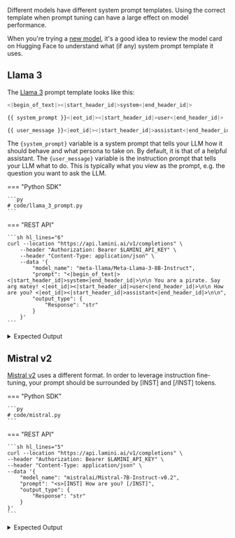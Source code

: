 Different models have different system prompt templates. Using the correct template when prompt tuning can have a large effect on model performance.

When you're trying a [new model](../models.md), it's a good idea to review the model card on Hugging Face to understand what (if any) system prompt template it uses.

## Llama 3

The [Llama 3](https://huggingface.co/meta-llama/Meta-Llama-3-8B-Instruct) prompt template looks like this:
```python
<|begin_of_text|><|start_header_id|>system<|end_header_id|>

{{ system_prompt }}<|eot_id|><|start_header_id|>user<|end_header_id|>

{{ user_message }}<|eot_id|><|start_header_id|>assistant<|end_header_id|>
```
The `{system_prompt}` variable is a system prompt that tells your LLM how it should behave and what persona to take on. By default, it is that of a helpful assistant. The `{user_message}` variable is the instruction prompt that tells your LLM what to do. This is typically what you view as the prompt, e.g. the question you want to ask the LLM.

=== "Python SDK"

    ```py
    # code/llama_3_prompt.py
    ```

=== "REST API"

    ```sh hl_lines="6"
    curl --location "https://api.lamini.ai/v1/completions" \
        --header "Authorization: Bearer $LAMINI_API_KEY" \
        --header "Content-Type: application/json" \
        --data '{
            "model_name": "meta-llama/Meta-Llama-3-8B-Instruct",
            "prompt": "<|begin_of_text|><|start_header_id|>system<|end_header_id|>\n\n You are a pirate. Say arg matey! <|eot_id|><|start_header_id|>user<|end_header_id|>\n\n How are you? <|eot_id|><|start_header_id|>assistant<|end_header_id|>\n\n",
            "output_type": {
                "Response": "str"
            }
        }'
    ```

<details>
<summary>Expected Output</summary>
    ```
    {'Response': "Ahoy, matey! I be doin' just fine, thank ye for askin'! Me and me crew have been sailin' the seven seas, plunderin' the riches and singin' sea shanties 'round the campfire. The sun be shinin' bright, the wind be blowin' strong, and me trusty cutlass be by me side. What more could a pirate ask for, eh? Arrr"}
    ```
</details>

## Mistral v2

[Mistral v2](https://huggingface.co/mistralai/Mistral-7B-Instruct-v0.2) uses a different format. In order to leverage instruction fine-tuning, your prompt should be surrounded by [INST] and [/INST] tokens.

=== "Python SDK"

    ```py
    # code/mistral.py
    ```

=== "REST API"

    ```sh hl_lines="5"
    curl --location "https://api.lamini.ai/v1/completions" \
    --header "Authorization: Bearer $LAMINI_API_KEY" \
    --header "Content-Type: application/json" \
    --data '{
        "model_name": "mistralai/Mistral-7B-Instruct-v0.2",
        "prompt": "<s>[INST] How are you? [/INST]",
        "output_type": {
            "Response": "str"
        }
    }'
    ```

<details>
<summary>Expected Output</summary>
    ```
    {
        'Response': "I'm just a computer program, I don't have feelings or emotions. I'm here to help answer any questions you might have to the best of my ability"
    }
    ```
</details>
